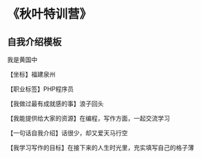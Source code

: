 # 《秋叶特训营》

## 自我介绍模板

我是黄国中

【坐标】福建泉州

【职业标签】PHP程序员

【我做过最有成就感的事】浪子回头

【我能提供给大家的资源】在编程，写作方面，一起交流学习

【一句话自我介绍】话很少，却又爱天马行空

【我学习写作的目标】在接下来的人生时光里，充实填写自己的格子薄



